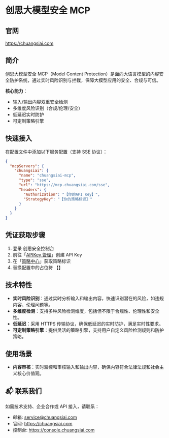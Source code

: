 # 创思大模型安全 MCP

## 官网

https://chuangsiai.com

## 简介

创思大模型安全 MCP（Model Content Protection）是面向大语言模型的内容安全防护系统，通过实时风险识别与拦截，保障大模型应用的安全、合规与可信。

**核心能力**：

- 输入/输出内容双重安全检测
- 多维度风险识别（合规/伦理/安全）
- 低延迟实时防护
- 可定制策略引擎

## 快速接入

在配置文件中添加以下服务配置（支持 SSE 协议）：

```json
{
  "mcpServers": {
    "chuangsiai": {
      "name": "chuangsiai-mcp",
      "type": "sse",
      "url": "https://mcp.chuangsiai.com/sse",
      "headers": {
        "Authorization": "【你的API Key】",
        "StrategyKey": "【你的策略标识】"
      }
    }
  }
}
```

## 凭证获取步骤

1. 登录 创思安全控制台
2. 前往「[APIKey 管理](https://console.chuangsiai.com/#/profile/apiKey)」创建 API Key
3. 在「[策略中心](https://console.chuangsiai.com/#/modelSafety/safeGuard)」获取策略标识
4. 替换配置中的占位符 【】

## 技术特性

- **实时风险识别**：通过实时分析输入和输出内容，快速识别潜在的风险，如违规内容、伦理问题等。
- **多维度检测**：支持多种风险检测维度，包括但不限于合规性、伦理性和安全性。
- **低延迟**：采用 HTTPS 传输协议，确保低延迟的实时防护，满足实时性要求。
- **可定制策略引擎**：提供灵活的策略引擎，支持用户自定义风险检测规则和防护策略。

## 使用场景

- **内容审核**：实时监控和审核输入和输出内容，确保内容符合法律法规和社会主义核心价值观。

## 📬 联系我们

如需技术支持、企业合作或 API 接入，请联系：

- 邮箱: service@chuangsiai.com
- 官网: https://chuangsiai.com
- 控制台: https://console.chuangsiai.com
